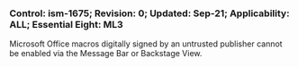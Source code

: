 ### Control: ism-1675; Revision: 0; Updated: Sep-21; Applicability: ALL; Essential Eight: ML3
<p>Microsoft Office macros digitally signed by an untrusted publisher cannot be enabled via the Message Bar or Backstage View.</p>